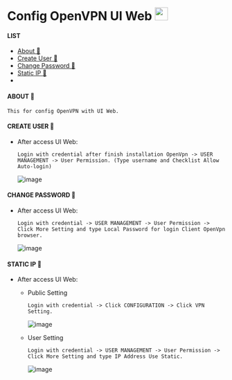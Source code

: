 # Config OpenVPN UI Web <img src="https://raw.githubusercontent.com/MartinHeinz/MartinHeinz/master/wave.gif" width="30px">

#### LIST
- [About 👻](#about-)
- [Create User 👻](#create-user-)
- [Change Password 👻](#change-password-)
- [Static IP 👻](#static-ip-)
- 
#### ABOUT 👻
  
    This for config OpenVPN with UI Web.
    
#### CREATE USER 👻

  - After access UI Web:
    
        Login with credential after finish installation OpenVpn -> USER MANAGEMENT -> User Permission. (Type username and Checklist Allow Auto-login)

       ![image](https://user-images.githubusercontent.com/77251566/183081654-ee302cc4-7b66-4040-89fb-ade8cb12e53f.png)

    
#### CHANGE PASSWORD 👻

  - After access UI Web:
    
        Login with credential -> USER MANAGEMENT -> User Permission -> Click More Setting and type Local Password for login Client OpenVpn browser.

       ![image](https://user-images.githubusercontent.com/77251566/183081404-58c0c1d4-10e3-49e3-a429-72bda45874bf.png)

    
#### STATIC IP 👻

  - After access UI Web:
    - Public Setting 

          Login with credential -> Click CONFIGURATION -> Click VPN Setting.
    
         ![image](https://user-images.githubusercontent.com/77251566/183082386-90921dc4-794f-4bb9-b1bd-bb95fc9f5b69.png)


    - User Setting 

          Login with credential -> USER MANAGEMENT -> User Permission -> Click More Setting and type IP Address Use Static.
    
         ![image](https://user-images.githubusercontent.com/77251566/183083027-92e5b35c-7b5e-4268-87d6-41adaded1345.png)



        

